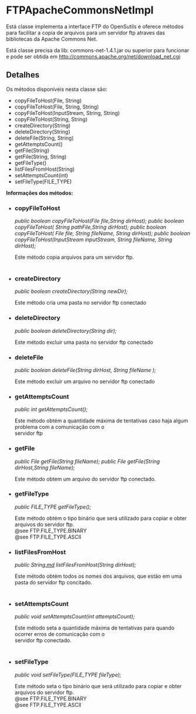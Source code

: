 # FTPApacheCommonsNetImpl #

Está classe implementa a interface FTP do OpenSutils e oferece métodos para facilitar a copia de arquivos
para um servidor ftp atraves das bibliotecas da Apache Commons Net.

Está classe precisa da lib: commons-net-1.4.1.jar ou superior para funcionar e pode ser obtida em
http://commons.apache.org/net/download_net.cgi

## Detalhes ##

Os métodos disponíveis nesta classe são:

<ul>
<li>copyFileToHost(File, String)</li>
<li>copyFileToHost(File, String, String)</li>
<li>copyFileToHost(InputStream, String, String)</li>
<li>copyFileToHost(String, String)</li>
<li>createDirectory(String)</li>
<li>deleteDirectory(String)</li>
<li>deleteFile(String, String)</li>
<li>getAttemptsCount()</li>
<li>getFile(String)</li>
<li>getFile(String, String)</li>
<li>getFileType()</li>
<li>listFilesFromHost(String)</li>
<li>setAttemptsCount(int)</li>
<li>setFileType(FILE_TYPE)</li>
</ul>

**Informações dos métodos:**

<ul>
<li>
<h3>copyFileToHost</h3>
<i>public boolean copyFileToHost(File file,String dirHost);</i>
<i>public boolean copyFileToHost(	String pathFile,String dirHost);</i>
<i>public boolean copyFileToHost(	File file, String fileName, String dirHost);</i>
<i>public boolean copyFileToHost(InputStream inputStream, String fileName, String dirHost);</i>

Este método copia arquivos para um servidor ftp.<br>
<br>
</li>
<li>
<h3>createDirectory</h3>
<i>public boolean createDirectory(String newDir);</i>

Este método cria uma pasta no servidor ftp conectado<br>
</li>
<li>
<h3>deleteDirectory</h3>
<i>public boolean deleteDirectory(String dir);</i>

Este método excluir uma pasta no servidor ftp conectado<br>
</li>
<li>
<h3>deleteFile</h3>
<i>public boolean deleteFile(String dirHost, String fileName );</i>

Este método excluir um arquivo no servidor ftp conectado<br>
</li>
<li>
<h3>getAttemptsCount</h3>
<i>public int getAttemptsCount();</i>

Este método obtém a quantidade máxima de tentativas caso haja algum problema com a comunicação com o<br>
servidor ftp<br>
</li>
<li>
<h3>getFile</h3>
<i>public File getFile(String fileName);</i>
<i>public File getFile(String dirHost,String fileName);</i>

Este método obtem um arquivo do servidor ftp conectado.<br>
</li>
<li>
<h3>getFileType</h3>
<i>public FILE_TYPE getFileType();</i>

Este método obtém o tipo binário que será utilizado para copiar e obter arquivos do servidor ftp.<br>
@see	FTP.FILE_TYPE.BINARY<br>
@see 	FTP.FILE_TYPE.ASCII<br>
</li>
<li>
<h3>listFilesFromHost</h3>
<i>public String<a href='.md'>.md</a> listFilesFromHost(String dirHost);</i>

Este método obtém todos os nomes dos arquivos, que estão em uma pasta do servidor ftp concitado.<br>
<br>
</li>
<li>
<h3>setAttemptsCount</h3>
<i>public void setAttemptsCount(int attemptsCount);</i>

Este método seta a quantidade máxima de tentativas para quando ocorrer erros de comunicação com o<br>
servidor ftp conectado.<br>
<br>
</li>
<li>
<h3>setFileType</h3>
<i>public void setFileType(FILE_TYPE fileType);</i>

Este método seta o tipo binário que será utilizado para copiar e obter arquivos do servidor ftp.<br>
@see	FTP.FILE_TYPE.BINARY<br>
@see 	FTP.FILE_TYPE.ASCII<br>
</li>

</ul>